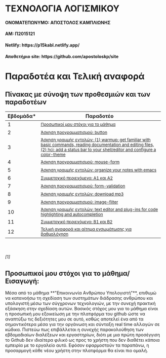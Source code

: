 <h1>ΤΕΧΝΟΛΟΓΙΑ ΛΟΓΙΣΜΙΚΟΥ</h1>

<h4>ΟΝΟΜΑΤΕΠΩΝΥΜΟ: ΑΠΟΣΤΟΛΟΣ ΚΑΜΠΛΙΩΝΗΣ</h4>

<h4>ΑΜ: Π2015121</h4>

<h4>Netlify: https://p15kabl.netlify.app/</h4>

<h4>Αποθετήριο site: https://github.com/apostoloskp/site</h4>

# Παραδοτέα και Τελική αναφορά

## Πίνακας με σύνοψη των προθεσμιών και των παραδοτέων

| Εβδομάδα* | Παραδοτέο |
| --- | --- |
| 1 | <sup><a href="#1"> Προσωπικοί μου στόχοι για το μάθημα </a></sup> |
| 2 | <sup><a href="#2"> Άσκηση προγραμματισμού: button </a></sup> | 
| 3 | <sup><a href="#3"> Άσκηση γραμμής εντολών: (1) warmup: get familiar with basic commands, reading documentation and editing files, (2) hci: add a status bar to your shell/editor and configure a color-theme </a></sup> |
| 4 | <sup><a href="#4"> Άσκηση προγραμματισμού: mouse-form </a></sup> |
| 5 | <sup><a href="#5"> Άσκηση γραμμής εντολών: organize your notes with emacs </a></sup> |
| 6 | <sup><a href="#6"> Συμμετοχικό περιεχόμενο: A1 και Α2 </a></sup> |
| 7 | <sup><a href="#7"> Άσκηση προγραμματισμού: form-validation </a></sup> |
| 8 | <sup><a href="#8"> Άσκηση γραμμής εντολών: download mp3 </a></sup> |
| 9 | <sup><a href="#9"> Άσκηση προγραμματισμού: image-filter </a></sup> |
| 10 | <sup><a href="#10"> Άσκηση γραμμής εντολών: text editor and plug-ins for code highlighting and autocompletion </a></sup>|
| 11 | <sup><a href="#11"> Συμμετοχικό περιεχόμενο: Β1 και Β2 </a></sup> |
| 12 | <sup><a href="#12"> Τελική αναφορά και αίτημα ενσωμάτωσης για βαθμολόγηση </a></sup> |
<br/>

###### [1]

## Προσωπικοί μου στόχοι για το μάθημα/Εισαγωγή:
<p>Μέσα από το μάθημα **"Eπικοινωνία Aνθρώπου Yπολογιστή"**, επιθυμώ να κατανοήσω τη σχεδίαση των συστημάτων διάδρασης ανθρώπου και υπολογιστή μέσω των σύγχρονων τεχνολογιών, 
με την συνεχή  πρακτική εξάσκηση στην σχεδίαση αυτών. Βασικός στόχος μου για το μάθημα είναι η προσωπική μου εξοικείωση με την πλατφόρμα του github ώστε να αναπτύξω τις δεξιότητες μου σε αυτό, κσθώς αποτελεί ένα από τα σημαντικότερα μέσα για την οργάνωση και σύνταξη real time αλλαγών σε κώδικα. Πιστεύω πως επιβάλλεται η συνεχής παρακολούθηση των εβδομαδιαίων διαλέξεων και εργαστηρίων, διότι με μια πρώτη προσέγγιση το Gιthub δεν ιδιαίτερα φιλικό ως προς το χρήστη που δεν διαθέτει κάποια εμπειρία με το εργαλείο αυτό. Εφόσον εφαρμοστούν τα παραπάνω, η προσαρμογή κάθε νέου χρήστη στην πλατφόρμα θα είναι πιο ομαλή.</p>
